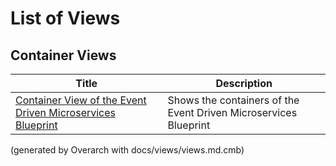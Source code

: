 # List of Views

## Container Views
| Title | Description |
|---|---|
| [Container View of the Event Driven Microservices Blueprint](container-view.md) | Shows the containers of the Event Driven Microservices Blueprint |


(generated by Overarch with docs/views/views.md.cmb)
